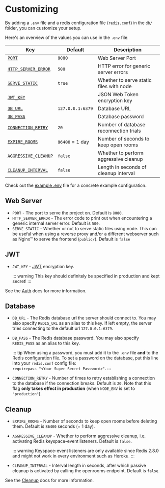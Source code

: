 # Customizing

By adding a `.env` file and a redis configuration file (`redis.conf`) in the
`db/` folder, you can customize your setup.

Here's an overview of the values you can use in the `.env` file:

| Key                                | Default          | Description                             |
| ---------------------------------- | ---------------- | --------------------------------------- |
| [`PORT`](#web-server)              | `8080`           | Web Server Port                         |
| [`HTTP_SERVER_ERROR`](#web-server) | `500`            | HTTP error for generic server errors    |
| [`SERVE_STATIC`](#web-server)      | `true`           | Whether to serve static files with node |
| [`JWT_KEY`](#jwt)                  |                  | JSON Web Token encryption key           |
| [`DB_URL`](#database)              | `127.0.0.1:6379` | Database URL                            |
| [`DB_PASS`](#database)             |                  | Database password                       |
| [`CONNECTION_RETRY`](#database)    | `20`             | Number of database reconnection trials  |
| [`EXPIRE_ROOMS`](#cleanup)         | `86400` = 1 day  | Number of seconds to keep open rooms    |
| [`AGGRESSIVE_CLEANUP`](#cleanup)   | `false`          | Whether to perform aggressive cleanup   |
| [`CLEANUP_INTERVAL`](#cleanup)     | `false`          | Length in seconds of cleanup interval   |

Check out the
[example .env](https://github.com/umcconnell/destroyer2/blob/main/.env.example)
file for a concrete example configuration.

## Web Server

- `PORT` - The port to serve the project on. Default is `8080`.
- `HTTP_SERVER_ERROR` - The error code to print out when encountering a
  generic internal server error. Default is `500`.
- `SERVE_STATIC` - Whether or not to serve static files using node. This can
  be useful when using a reverse proxy and/or a different webserver such as
  Nginx™ to serve the frontend (`public/`). Default is `false`

## JWT

- `JWT_KEY` - <abbr title="JSON Web Token">JWT</abbr> encryption key.

    ::: warning
    This key should definitely be specified in production and kept secret!
    :::

See the [Auth](../docs/auth.md) docs for more information.

## Database

- `DB_URL` - The Redis database url the server should connect to. You may also
  specify `REDIS_URL` as an alias to this key. If left empty, the server tries
  connecting to the default url `127.0.0.1:6379`.
- `DB_PASS` - The Redis database password. You may also specify `REDIS_PASS`
  as an alias to this key.

    ::: tip
    When using a password, you must add it to the `.env` file **and** to the
    Redis configuration file. To set a password on the database, put this line
    into your `redis.conf` config file:  
     `requirepass "<Your Super Secret Password>"`.
    :::

- `CONNECTION_RETRY` - Number of times to retry establishing a connection to
  the database if the connection breaks. Default is `20`. Note that this
  flag **only takes effect in production** (when `NODE_ENV` is set to
  `"production"`).

## Cleanup

- `EXPIRE_ROOMS` - Number of seconds to keep open rooms before deleting them.
  Default is `86400` seconds (= 1 day).

- `AGGRESSIVE_CLEANUP` - Whether to perform aggressive cleanup, i.e.
  activating Redis keyspace-event listeners. Default is `false`.

    ::: warning
    Keyspace-event listeners are only available since Redis 2.8.0 and might not
    work in every environment such as Heroku.
    :::

- `CLEANUP_INTERVAL` - Interval length in seconds, after which passive cleanup
  is activated by calling the openrooms endpoint. Default is `false`.

See the [Cleanup](../docs/cleanup.md) docs for more information.
